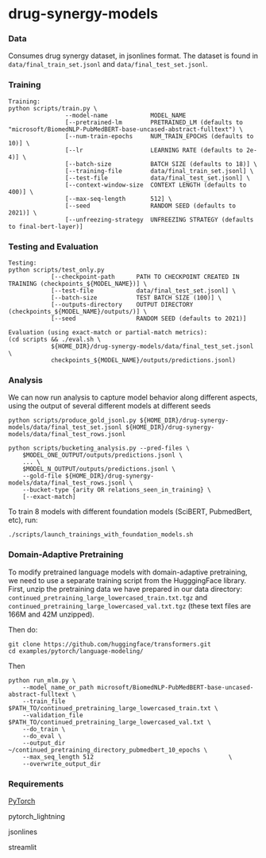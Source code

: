 # drug-synergy-models

### Data
Consumes drug synergy dataset, in jsonlines format. The dataset is found in `data/final_train_set.jsonl` and `data/final_test_set.jsonl`.

### Training

```
Training:
python scripts/train.py \
                --model-name            MODEL_NAME
                [--pretrained-lm        PRETRAINED_LM (defaults to "microsoft/BiomedNLP-PubMedBERT-base-uncased-abstract-fulltext") \
                [--num-train-epochs     NUM_TRAIN_EPOCHS (defaults to 10)] \
                [--lr                   LEARNING RATE (defaults to 2e-4)] \
                [--batch-size           BATCH SIZE (defaults to 18)] \
                [--training-file        data/final_train_set.jsonl] \
                [--test-file            data/final_test_set.jsonl] \
                [--context-window-size  CONTEXT LENGTH (defaults to 400)] \
                [--max-seq-length       512] \
                [--seed                 RANDOM SEED (defaults to 2021)] \
                [--unfreezing-strategy  UNFREEZING STRATEGY (defaults to final-bert-layer)]

```

### Testing and Evaluation

```
Testing:
python scripts/test_only.py
            [--checkpoint-path      PATH TO CHECKPOINT CREATED IN TRAINING (checkpoints_${MODEL_NAME})] \
            [--test-file            data/final_test_set.jsonl] \
            [--batch-size           TEST BATCH SIZE (100)] \
            [--outputs-directory    OUTPUT DIRECTORY (checkpoints_${MODEL_NAME}/outputs/)] \
            [--seed                 RANDOM SEED (defaults to 2021)]

Evaluation (using exact-match or partial-match metrics):
(cd scripts && ./eval.sh \
            ${HOME_DIR}/drug-synergy-models/data/final_test_set.jsonl \
            checkpoints_${MODEL_NAME}/outputs/predictions.jsonl)

```

### Analysis
We can now run analysis to capture model behavior along different aspects, using the output of several different models at different seeds
```
python scripts/produce_gold_jsonl.py ${HOME_DIR}/drug-synergy-models/data/final_test_set.jsonl ${HOME_DIR}/drug-synergy-models/data/final_test_rows.jsonl

python scripts/bucketing_analysis.py --pred-files \
    $MODEL_ONE_OUTPUT/outputs/predictions.jsonl \
    ... \
    $MODEL_N_OUTPUT/outputs/predictions.jsonl \
    --gold-file ${HOME_DIR}/drug-synergy-models/data/final_test_rows.jsonl \
    --bucket-type {arity OR relations_seen_in_training} \
    [--exact-match]
```


To train 8 models with different foundation models (SciBERT, PubmedBert, etc), run:
```
./scripts/launch_trainings_with_foundation_models.sh
```

### Domain-Adaptive Pretraining
To modify pretrained language models with domain-adaptive pretraining, we need to use a separate training script from the HugggingFace library. First, unzip the pretraining data we have prepared in our data directory: `continued_pretraining_large_lowercased_train.txt.tgz` and `continued_pretraining_large_lowercased_val.txt.tgz` (these text files are 166M and 42M unzipped).

Then do:
```
git clone https://github.com/huggingface/transformers.git
cd examples/pytorch/language-modeling/
```

Then
```
python run_mlm.py \
    --model_name_or_path microsoft/BiomedNLP-PubMedBERT-base-uncased-abstract-fulltext \
    --train_file $PATH_TO/continued_pretraining_large_lowercased_train.txt \
    --validation_file $PATH_TO/continued_pretraining_large_lowercased_val.txt \
    --do_train \
    --do_eval \
    --output_dir ~/continued_pretraining_directory_pubmedbert_10_epochs \
    --max_seq_length 512                                      \
    --overwrite_output_dir
```

### Requirements
[PyTorch](https://pytorch.org/get-started/locally/)

pytorch_lightning

jsonlines

streamlit

